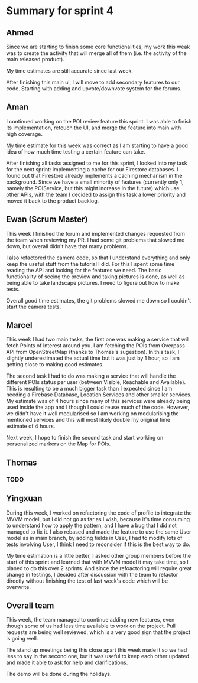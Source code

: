 # Summary for sprint 4

## Ahmed

Since we are starting to finish some core functionalities, my work this weak was to create the activity that will merge all of them (i.e. the activity of the main released product).

My time estimates are still accurate since last week.

After finishing this main ui, I will move to add secondary features to our code. Starting with adding and upvote/downvote system for the forums.


## Aman 

I continued working on the POI review feature this sprint. I was able to finish its implementation, retouch the UI, and merge the feature into main with high coverage.

My time estimate for this week was correct as I am starting to have a good idea of how much time testing a certain feature can take.

After finishing all tasks assigned to me for this sprint, I looked into my task for the next sprint: implementing a cache for our Firestore databases. I found out that Firestore already implements a caching mechanism in the background. Since we have a small minority of features (currently only 1, namely the POIService, but this might increase in the future) which use other APIs, with the team I decided to assign this task a lower priority and moved it back to the product backlog.


## Ewan (Scrum Master)

This week I finished the forum and implemented changes requested from the team when reviewing my PR. I had some git problems that slowed me down, but overall didn't have that many problems. 

I also refactored the camera code, so that I understand everything and only keep the useful stuff from the tutorial I did. For this I spent some time reading the API and looking for the features we need. The basic functionality of seeing the preview and taking pictures is done, as well as being able to take landscape pictures. I need to figure out how to make tests.

Overall good time estimates, the git problems slowed me down so I couldn't start the camera tests.


## Marcel 

This week I had two main tasks, the first one was making a service that will fetch Points of Interest around you. I am fetching the POIs from Overpass API from OpenStreetMap (thanks to Thomas's sugestion). In this task, I slightly underestimated the actual time but it was just by 1 hour, so I am getting close to making good estimates. 

The second task I had to do was making a service that will handle the different POIs status per user (between Visible, Reachable and Available). This is resulting to be a much bigger task than I expected since I am needing a Firebase Database, Location Services and other smaller services. My estimate was of 4 hours since many of this services were already being used inside the app and I though I could reuse much of the code. However, we didn't have it well modularised so I am working on modularising the mentioned services and this will most likely double my original time estimate of 4 hours.

Next week, I hope to finish the second task and start working on personalized markers on the Map for POIs.


## Thomas

### TODO


## Yingxuan

During this week, I worked on refactoring the code of profile to integrate the MVVM model, but I did not go as far as I wish, because it's time consuming to understand how to apply the pattern, and I have a bug that I did not managed to fix it. I also rebased and made the feature to use the same User model as in main branch,  by adding fields in User, I had to modify lots of tests involving User, I think I need to reconsider if this is the best way to do.

My time estimation is a little better, I asked other group members before the start of this sprint and learned that with MVVM model it may take time, so I planed to do this over 2 sprints. And since the refoactoring will require great change in testings, I decided after discussion with the team to refactor directly without finishing the test of last week's code which will be overwrite.


## Overall team

This week, the team managed to continue adding new features, even though some of us had less time available to work on the project. Pull requests are being well reviewed, which is a very good sign that the project is going well.

The stand up meetings being this close apart this week made it so we had less to say in the second one, but it was useful to keep each other updated and made it able to ask for help and clarifications.

The demo will be done during the holidays.

